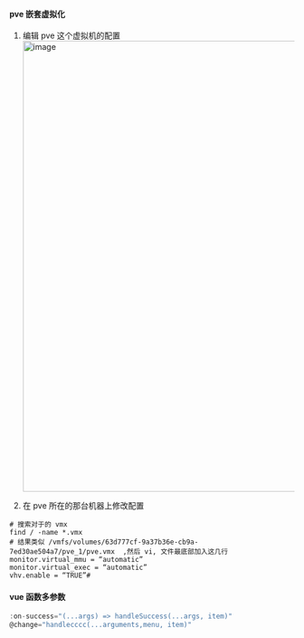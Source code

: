 #### pve 嵌套虚拟化

1. 编辑 pve 这个虚拟机的配置
   <img width="796" alt="image" src="https://user-images.githubusercontent.com/27692261/222657527-7eebd80b-de7f-4f89-8175-74edc8117a2c.png">

2. 在 pve 所在的那台机器上修改配置

```shell
# 搜索对于的 vmx
find / -name *.vmx
# 结果类似 /vmfs/volumes/63d777cf-9a37b36e-cb9a-7ed30ae504a7/pve_1/pve.vmx  ,然后 vi, 文件最底部加入这几行
monitor.virtual_mmu = “automatic”
monitor.virtual_exec = “automatic”
vhv.enable = “TRUE”#
```

#### vue 函数多参数

```js
:on-success="(...args) => handleSuccess(...args, item)"
@change="handlecccc(...arguments,menu, item)"
```
